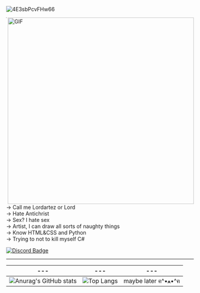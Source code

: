 ![4E3sbPcvFHw66](https://github.com/reni4ka/reni4ka/assets/166394584/7458232b-200c-4818-980b-ab45d4834f7b)

<img hight="400" width="500" alt="GIF" align="right" src="https://github.com/reni4ka/reni4ka/assets/166394584/52fa25bb-9c2e-402c-8ec6-3dd161c7d9dd">

---
→ Call me Lordartez or Lord<br>
→ Hate Antichrist<br>
→ Sex? I hate sex<br>
→ Artist, I can draw all sorts of naughty things<br>
→ Know HTML&CSS and Python<br>
→ Trying to not to kill myself C#<br>

[![Discord Badge](https://img.shields.io/badge/Discord-7289DA?style=for-the-badge&logo=discord&logoColor=white)](https://discordapp.com/users/307835379971653642)

---

| ---  | --- | --- |
| ------------- | ------------- | ------------- |
| ![Anurag's GitHub stats](https://github-readme-stats.vercel.app/api?username=reni4ka&theme=transparent&show_icons=true)  |  ![Top Langs](https://github-readme-stats.vercel.app/api/top-langs/?username=reni4ka&layout=compact)  | maybe later ฅ^•ﻌ•^ฅ

<!---
reni4ka/reni4ka is a ✨ special ✨ repository because its `README.md` (this file) appears on your GitHub profile.
You can click the Preview link to take a look at your changes.
--->
